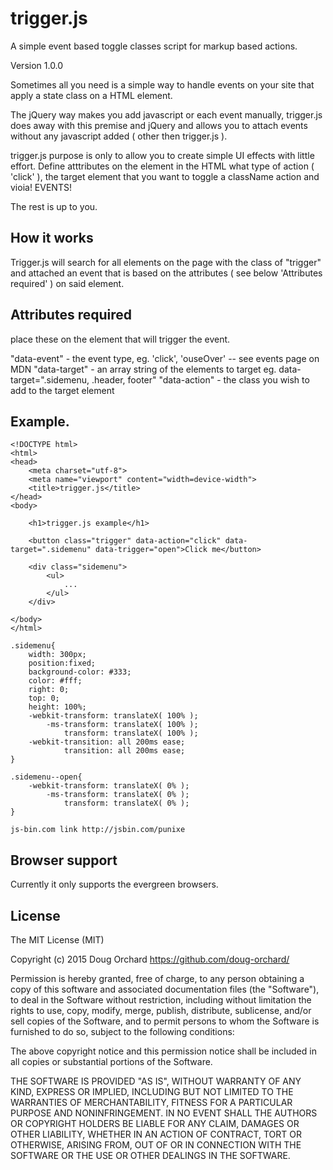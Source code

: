 # trigger.js
A simple event based toggle classes script for markup based actions.

Version 1.0.0

Sometimes all you need is a simple way to handle events on your site that apply a state class on a HTML element.

The jQuery way makes you add javascript or each event manually, trigger.js does away with this premise and jQuery and allows you to attach events without any javascript added ( other then trigger.js ).

trigger.js purpose is only to allow you to create simple UI effects with little effort. Define atttributes on the element in the HTML what type of action ( 'click' ), the target element that you want to toggle a className action and vioia! EVENTS!

The rest is up to you.

## How it works
Trigger.js will search for all elements on the page with the class of "trigger" and attached an event that is based on the attributes ( see below 'Attributes required' ) on said element.

## Attributes required

place these on the element that will trigger the event.

"data-event" - the event type, eg. 'click', 'ouseOver' -- see events page on MDN
"data-target" - an array string of the elements to target eg. data-target=".sidemenu, .header, footer"
"data-action" - the class you wish to add to the target element

## Example.

	<!DOCTYPE html>
	<html>
	<head>
		<meta charset="utf-8">
		<meta name="viewport" content="width=device-width">
		<title>trigger.js</title>
	</head>
	<body>

		<h1>trigger.js example</h1>

		<button class="trigger" data-action="click" data-target=".sidemenu" data-trigger="open">Click me</button>

		<div class="sidemenu">
			<ul>
				...
			</ul>
		</div>

	</body>
	</html>

	.sidemenu{
		width: 300px;
		position:fixed;
		background-color: #333;
		color: #fff;
		right: 0;
		top: 0;
		height: 100%;
		-webkit-transform: translateX( 100% );
		    -ms-transform: translateX( 100% );
		        transform: translateX( 100% );
		-webkit-transition: all 200ms ease;
		        transition: all 200ms ease;
	}

	.sidemenu--open{
		-webkit-transform: translateX( 0% );
		    -ms-transform: translateX( 0% );
		        transform: translateX( 0% );
	}

	js-bin.com link http://jsbin.com/punixe

## Browser support
Currently it only supports the evergreen browsers.

## License

The MIT License (MIT)

Copyright (c) 2015 Doug Orchard
https://github.com/doug-orchard/

Permission is hereby granted, free of charge, to any person obtaining a copy of this software and associated documentation files (the "Software"), to deal in the Software without restriction, including without limitation the rights to use, copy, modify, merge, publish, distribute, sublicense, and/or sell copies of the Software, and to permit persons to whom the Software is furnished to do so, subject to the following conditions:

The above copyright notice and this permission notice shall be included in all copies or substantial portions of the Software.

THE SOFTWARE IS PROVIDED "AS IS", WITHOUT WARRANTY OF ANY KIND, EXPRESS OR IMPLIED, INCLUDING BUT NOT LIMITED TO THE WARRANTIES OF MERCHANTABILITY, FITNESS FOR A PARTICULAR PURPOSE AND NONINFRINGEMENT. IN NO EVENT SHALL THE AUTHORS OR COPYRIGHT HOLDERS BE LIABLE FOR ANY CLAIM, DAMAGES OR OTHER LIABILITY, WHETHER IN AN ACTION OF CONTRACT, TORT OR OTHERWISE, ARISING FROM, OUT OF OR IN CONNECTION WITH THE SOFTWARE OR THE USE OR OTHER DEALINGS IN THE SOFTWARE.
